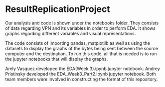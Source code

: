 # ResultReplicationProject

Our analysis and code is shown under the notebooks folder. They consists of data regarding VPN and its variables in order to perform EDA. It shows graphs regarding different variables and visual representations. 

The code consists of importing pandas, matplotlib as well as using the datasets to display the graphs of the bytes being sent between the source computer and the destination. To run this code, all that is needed is to run the jupyter notebooks that will display the graphs.


Arely Vasquez developed the EDA(Week 3).ipynb jupyter notebook.
Andrey Pristinsky developed the EDA_Week3_Part2.ipynb jupyter notebook.
Both team members were involved in constructing the format of this repository. 


